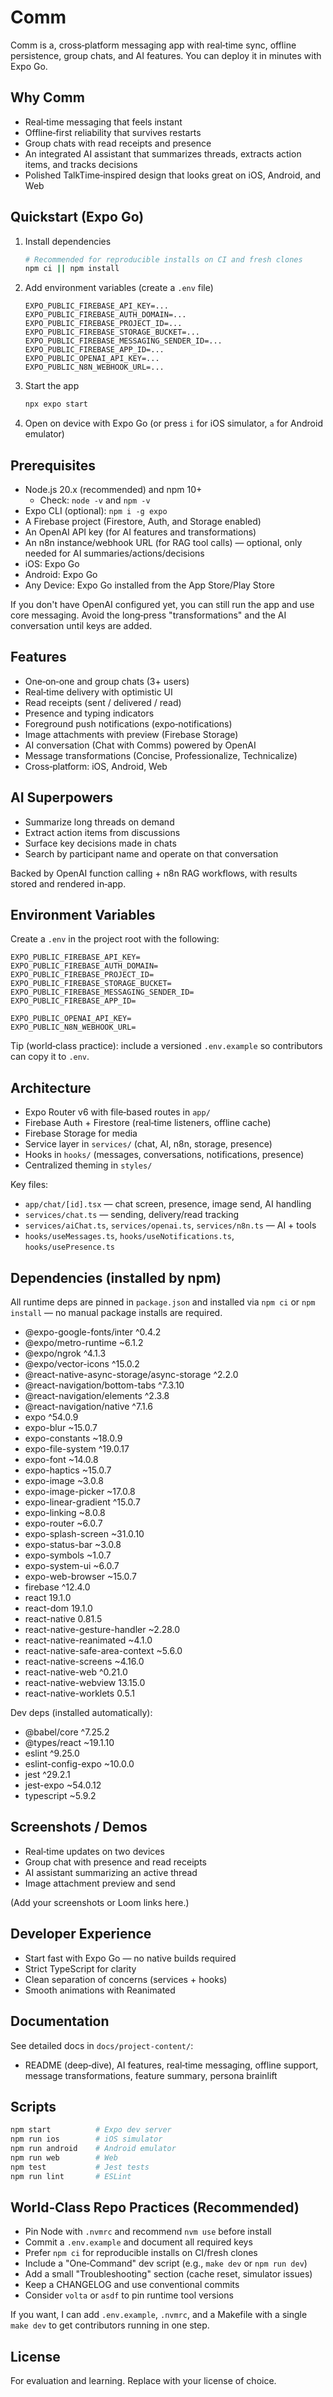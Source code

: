 # Comm

Comm is a, cross‑platform messaging app with real‑time sync, offline persistence, group chats, and AI features. You can deploy it in minutes with Expo Go.

## Why Comm

- Real‑time messaging that feels instant
- Offline‑first reliability that survives restarts
- Group chats with read receipts and presence
- An integrated AI assistant that summarizes threads, extracts action items, and tracks decisions
- Polished TalkTime‑inspired design that looks great on iOS, Android, and Web

## Quickstart (Expo Go)

1. Install dependencies

   ```bash
   # Recommended for reproducible installs on CI and fresh clones
   npm ci || npm install
   ```

2. Add environment variables (create a `.env` file)

   ```
   EXPO_PUBLIC_FIREBASE_API_KEY=...
   EXPO_PUBLIC_FIREBASE_AUTH_DOMAIN=...
   EXPO_PUBLIC_FIREBASE_PROJECT_ID=...
   EXPO_PUBLIC_FIREBASE_STORAGE_BUCKET=...
   EXPO_PUBLIC_FIREBASE_MESSAGING_SENDER_ID=...
   EXPO_PUBLIC_FIREBASE_APP_ID=...
   EXPO_PUBLIC_OPENAI_API_KEY=...
   EXPO_PUBLIC_N8N_WEBHOOK_URL=...
   ```

3. Start the app

   ```bash
   npx expo start
   ```

4. Open on device with Expo Go (or press `i` for iOS simulator, `a` for Android emulator)

## Prerequisites

- Node.js 20.x (recommended) and npm 10+
  - Check: `node -v` and `npm -v`
- Expo CLI (optional): `npm i -g expo`
- A Firebase project (Firestore, Auth, and Storage enabled)
- An OpenAI API key (for AI features and transformations)
- An n8n instance/webhook URL (for RAG tool calls) — optional, only needed for AI summaries/actions/decisions
- iOS: Expo Go
- Android: Expo Go
- Any Device: Expo Go installed from the App Store/Play Store

If you don't have OpenAI configured yet, you can still run the app and use core messaging. Avoid the long‑press "transformations" and the AI conversation until keys are added.

## Features

- One‑on‑one and group chats (3+ users)
- Real‑time delivery with optimistic UI
- Read receipts (sent / delivered / read)
- Presence and typing indicators
- Foreground push notifications (expo‑notifications)
- Image attachments with preview (Firebase Storage)
- AI conversation (Chat with Comms) powered by OpenAI
- Message transformations (Concise, Professionalize, Technicalize)
- Cross‑platform: iOS, Android, Web

## AI Superpowers

- Summarize long threads on demand
- Extract action items from discussions
- Surface key decisions made in chats
- Search by participant name and operate on that conversation

Backed by OpenAI function calling + n8n RAG workflows, with results stored and rendered in‑app.

## Environment Variables

Create a `.env` in the project root with the following:

```
EXPO_PUBLIC_FIREBASE_API_KEY=
EXPO_PUBLIC_FIREBASE_AUTH_DOMAIN=
EXPO_PUBLIC_FIREBASE_PROJECT_ID=
EXPO_PUBLIC_FIREBASE_STORAGE_BUCKET=
EXPO_PUBLIC_FIREBASE_MESSAGING_SENDER_ID=
EXPO_PUBLIC_FIREBASE_APP_ID=

EXPO_PUBLIC_OPENAI_API_KEY=
EXPO_PUBLIC_N8N_WEBHOOK_URL=
```

Tip (world‑class practice): include a versioned `.env.example` so contributors can copy it to `.env`.

## Architecture

- Expo Router v6 with file‑based routes in `app/`
- Firebase Auth + Firestore (real‑time listeners, offline cache)
- Firebase Storage for media
- Service layer in `services/` (chat, AI, n8n, storage, presence)
- Hooks in `hooks/` (messages, conversations, notifications, presence)
- Centralized theming in `styles/`

Key files:
- `app/chat/[id].tsx` — chat screen, presence, image send, AI handling
- `services/chat.ts` — sending, delivery/read tracking
- `services/aiChat.ts`, `services/openai.ts`, `services/n8n.ts` — AI + tools
- `hooks/useMessages.ts`, `hooks/useNotifications.ts`, `hooks/usePresence.ts`

## Dependencies (installed by npm)

All runtime deps are pinned in `package.json` and installed via `npm ci` or `npm install` — no manual package installs are required.

- @expo-google-fonts/inter ^0.4.2
- @expo/metro-runtime ~6.1.2
- @expo/ngrok ^4.1.3
- @expo/vector-icons ^15.0.2
- @react-native-async-storage/async-storage ^2.2.0
- @react-navigation/bottom-tabs ^7.3.10
- @react-navigation/elements ^2.3.8
- @react-navigation/native ^7.1.6
- expo ^54.0.9
- expo-blur ~15.0.7
- expo-constants ~18.0.9
- expo-file-system ^19.0.17
- expo-font ~14.0.8
- expo-haptics ~15.0.7
- expo-image ~3.0.8
- expo-image-picker ~17.0.8
- expo-linear-gradient ^15.0.7
- expo-linking ~8.0.8
- expo-router ~6.0.7
- expo-splash-screen ~31.0.10
- expo-status-bar ~3.0.8
- expo-symbols ~1.0.7
- expo-system-ui ~6.0.7
- expo-web-browser ~15.0.7
- firebase ^12.4.0
- react 19.1.0
- react-dom 19.1.0
- react-native 0.81.5
- react-native-gesture-handler ~2.28.0
- react-native-reanimated ~4.1.0
- react-native-safe-area-context ~5.6.0
- react-native-screens ~4.16.0
- react-native-web ^0.21.0
- react-native-webview 13.15.0
- react-native-worklets 0.5.1

Dev deps (installed automatically):

- @babel/core ^7.25.2
- @types/react ~19.1.10
- eslint ^9.25.0
- eslint-config-expo ~10.0.0
- jest ^29.2.1
- jest-expo ~54.0.12
- typescript ~5.9.2

## Screenshots / Demos

- Real‑time updates on two devices
- Group chat with presence and read receipts
- AI assistant summarizing an active thread
- Image attachment preview and send

(Add your screenshots or Loom links here.)

## Developer Experience

- Start fast with Expo Go — no native builds required
- Strict TypeScript for clarity
- Clean separation of concerns (services + hooks)
- Smooth animations with Reanimated

## Documentation

See detailed docs in `docs/project-content/`:
- README (deep‑dive), AI features, real‑time messaging, offline support, message transformations, feature summary, persona brainlift

## Scripts

```bash
npm start          # Expo dev server
npm run ios        # iOS simulator
npm run android    # Android emulator
npm run web        # Web
npm test           # Jest tests
npm run lint       # ESLint
```

## World‑Class Repo Practices (Recommended)

- Pin Node with `.nvmrc` and recommend `nvm use` before install
- Commit a `.env.example` and document all required keys
- Prefer `npm ci` for reproducible installs on CI/fresh clones
- Include a "One‑Command" dev script (e.g., `make dev` or `npm run dev`)
- Add a small "Troubleshooting" section (cache reset, simulator issues)
- Keep a CHANGELOG and use conventional commits
- Consider `volta` or `asdf` to pin runtime tool versions

If you want, I can add `.env.example`, `.nvmrc`, and a Makefile with a single `make dev` to get contributors running in one step.

## License

For evaluation and learning. Replace with your license of choice.
